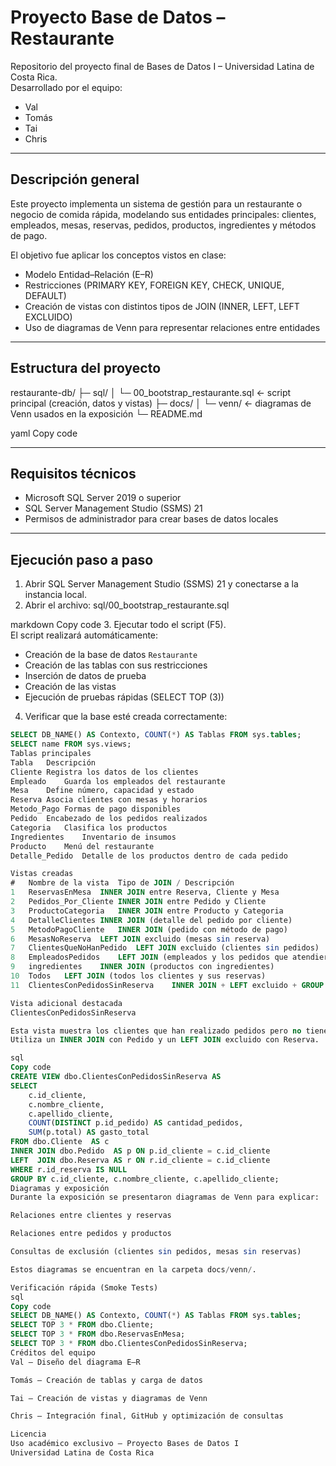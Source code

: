 # Proyecto Base de Datos – Restaurante

Repositorio del proyecto final de Bases de Datos I – Universidad Latina de Costa Rica.  
Desarrollado por el equipo:
- Val  
- Tomás  
- Tai  
- Chris  

---

## Descripción general

Este proyecto implementa un sistema de gestión para un restaurante o negocio de comida rápida, modelando sus entidades principales: clientes, empleados, mesas, reservas, pedidos, productos, ingredientes y métodos de pago.

El objetivo fue aplicar los conceptos vistos en clase:
- Modelo Entidad–Relación (E–R)
- Restricciones (PRIMARY KEY, FOREIGN KEY, CHECK, UNIQUE, DEFAULT)
- Creación de vistas con distintos tipos de JOIN (INNER, LEFT, LEFT EXCLUIDO)
- Uso de diagramas de Venn para representar relaciones entre entidades

---

## Estructura del proyecto

restaurante-db/
├─ sql/
│ └─ 00_bootstrap_restaurante.sql ← script principal (creación, datos y vistas)
├─ docs/
│ └─ venn/ ← diagramas de Venn usados en la exposición
└─ README.md

yaml
Copy code

---

## Requisitos técnicos

- Microsoft SQL Server 2019 o superior  
- SQL Server Management Studio (SSMS) 21  
- Permisos de administrador para crear bases de datos locales

---

## Ejecución paso a paso

1. Abrir SQL Server Management Studio (SSMS) 21 y conectarse a la instancia local.  
2. Abrir el archivo:
sql/00_bootstrap_restaurante.sql

markdown
Copy code
3. Ejecutar todo el script (F5).  
El script realizará automáticamente:
- Creación de la base de datos `Restaurante`
- Creación de las tablas con sus restricciones
- Inserción de datos de prueba
- Creación de las vistas
- Ejecución de pruebas rápidas (SELECT TOP (3))

4. Verificar que la base esté creada correctamente:
```sql
SELECT DB_NAME() AS Contexto, COUNT(*) AS Tablas FROM sys.tables;
SELECT name FROM sys.views;
Tablas principales
Tabla	Descripción
Cliente	Registra los datos de los clientes
Empleado	Guarda los empleados del restaurante
Mesa	Define número, capacidad y estado
Reserva	Asocia clientes con mesas y horarios
Metodo_Pago	Formas de pago disponibles
Pedido	Encabezado de los pedidos realizados
Categoria	Clasifica los productos
Ingredientes	Inventario de insumos
Producto	Menú del restaurante
Detalle_Pedido	Detalle de los productos dentro de cada pedido

Vistas creadas
#	Nombre de la vista	Tipo de JOIN / Descripción
1	ReservasEnMesa	INNER JOIN entre Reserva, Cliente y Mesa
2	Pedidos_Por_Cliente	INNER JOIN entre Pedido y Cliente
3	ProductoCategoria	INNER JOIN entre Producto y Categoria
4	DetalleClientes	INNER JOIN (detalle del pedido por cliente)
5	MetodoPagoCliente	INNER JOIN (pedido con método de pago)
6	MesasNoReserva	LEFT JOIN excluido (mesas sin reserva)
7	ClientesQueNoHanPedido	LEFT JOIN excluido (clientes sin pedidos)
8	EmpleadosPedidos	LEFT JOIN (empleados y los pedidos que atendieron)
9	ingredientes	INNER JOIN (productos con ingredientes)
10	Todos	LEFT JOIN (todos los clientes y sus reservas)
11	ClientesConPedidosSinReserva	INNER JOIN + LEFT excluido + GROUP BY (clientes con pedidos pero sin reservas)

Vista adicional destacada
ClientesConPedidosSinReserva

Esta vista muestra los clientes que han realizado pedidos pero no tienen ninguna reserva registrada.
Utiliza un INNER JOIN con Pedido y un LEFT JOIN excluido con Reserva.

sql
Copy code
CREATE VIEW dbo.ClientesConPedidosSinReserva AS
SELECT 
    c.id_cliente,
    c.nombre_cliente,
    c.apellido_cliente,
    COUNT(DISTINCT p.id_pedido) AS cantidad_pedidos,
    SUM(p.total) AS gasto_total
FROM dbo.Cliente  AS c
INNER JOIN dbo.Pedido  AS p ON p.id_cliente = c.id_cliente
LEFT  JOIN dbo.Reserva AS r ON r.id_cliente = c.id_cliente
WHERE r.id_reserva IS NULL
GROUP BY c.id_cliente, c.nombre_cliente, c.apellido_cliente;
Diagramas y exposición
Durante la exposición se presentaron diagramas de Venn para explicar:

Relaciones entre clientes y reservas

Relaciones entre pedidos y productos

Consultas de exclusión (clientes sin pedidos, mesas sin reservas)

Estos diagramas se encuentran en la carpeta docs/venn/.

Verificación rápida (Smoke Tests)
sql
Copy code
SELECT DB_NAME() AS Contexto, COUNT(*) AS Tablas FROM sys.tables;
SELECT TOP 3 * FROM dbo.Cliente;
SELECT TOP 3 * FROM dbo.ReservasEnMesa;
SELECT TOP 3 * FROM dbo.ClientesConPedidosSinReserva;
Créditos del equipo
Val – Diseño del diagrama E–R

Tomás – Creación de tablas y carga de datos

Tai – Creación de vistas y diagramas de Venn

Chris – Integración final, GitHub y optimización de consultas

Licencia
Uso académico exclusivo – Proyecto Bases de Datos I
Universidad Latina de Costa Rica
